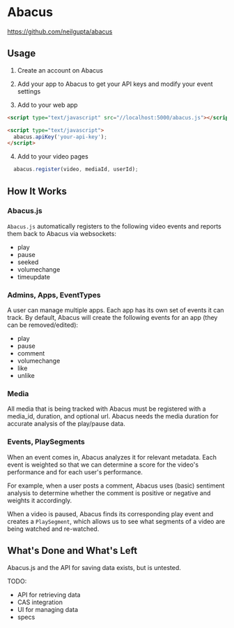 # Abacus

https://github.com/neilgupta/abacus

## Usage

1. Create an account on Abacus

2. Add your app to Abacus to get your API keys and modify your event settings

3. Add to your web app

```html
<script type="text/javascript" src="//localhost:5000/abacus.js"></script>

<script type="text/javascript">
  abacus.apiKey('your-api-key');
</script>
```

4. Add to your video pages

```javascript
  abacus.register(video, mediaId, userId);
```

## How It Works

### Abacus.js

`Abacus.js` automatically registers to the following video events and reports them back to Abacus via websockets:

  - play
  - pause
  - seeked
  - volumechange
  - timeupdate

### Admins, Apps, EventTypes

A user can manage multiple apps. Each app has its own set of events it can track. By default, Abacus will create the following events for an app (they can be removed/edited):

  - play
  - pause
  - comment
  - volumechange
  - like
  - unlike

### Media

All media that is being tracked with Abacus must be registered with a media_id, duration, and optional url. Abacus needs the media duration for accurate analysis of the play/pause data.

### Events, PlaySegments

When an event comes in, Abacus analyzes it for relevant metadata. Each event is weighted so that we can determine a score for the video's performance and for each user's performance.

For example, when a user posts a comment, Abacus uses (basic) sentiment analysis to determine whether the comment is positive or negative and weights it accordingly.

When a video is paused, Abacus finds its corresponding play event and creates a `PlaySegment`, which allows us to see what segments of a video are being watched and re-watched.

## What's Done and What's Left

Abacus.js and the API for saving data exists, but is untested.

TODO:

- API for retrieving data
- CAS integration
- UI for managing data
- specs
